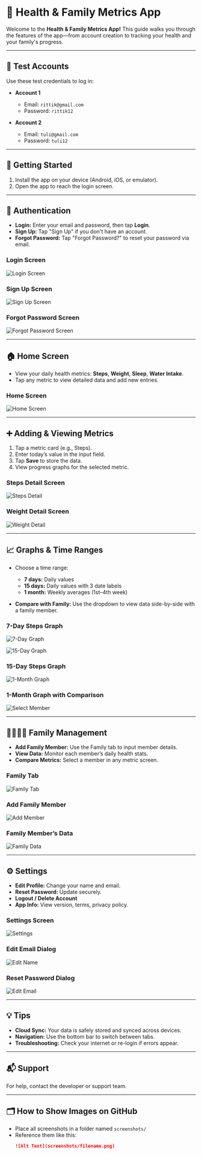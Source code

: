 # 💪 Health & Family Metrics App

Welcome to the **Health & Family Metrics App!** This guide walks you through the features of the app—from account creation to tracking your health and your family's progress.

---

## 🚀 Test Accounts

Use these test credentials to log in:

- **Account 1**
  - Email: `rittik@gmail.com`
  - Password: `rittik12`

- **Account 2**
  - Email: `tuli@gmail.com`
  - Password: `tuli12`

---

## 📱 Getting Started

1. Install the app on your device (Android, iOS, or emulator).
2. Open the app to reach the login screen.

---

## 🔐 Authentication

- **Login:** Enter your email and password, then tap **Login**.
- **Sign Up:** Tap "Sign Up" if you don't have an account.
- **Forgot Password:** Tap "Forgot Password?" to reset your password via email.

### Login Screen  
![Login Screen](screenshots/img.png)

### Sign Up Screen  
![Sign Up Screen](screenshots/img_1.png)

### Forgot Password Screen  
![Forgot Password Screen](screenshots/img_2.png)

---

## 🏠 Home Screen

- View your daily health metrics: **Steps**, **Weight**, **Sleep**, **Water Intake**.
- Tap any metric to view detailed data and add new entries.

### Home Screen  
![Home Screen](screenshots/img_3.png)

---

## ➕ Adding & Viewing Metrics

1. Tap a metric card (e.g., Steps).
2. Enter today’s value in the input field.
3. Tap **Save** to store the data.
4. View progress graphs for the selected metric.

### Steps Detail Screen  
![Steps Detail](screenshots/img_6.png)

### Weight Detail Screen  
![Weight Detail](screenshots/img_7.png)

---

## 📈 Graphs & Time Ranges

- Choose a time range:
  - **7 days:** Daily values  
  - **15 days:** Daily values with 3 date labels  
  - **1 month:** Weekly averages (1st–4th week)

- **Compare with Family:** Use the dropdown to view data side-by-side with a family member.

### 7-Day Steps Graph  
![7-Day Graph](screenshots/img_9.png)

  
![15-Day Graph](screenshots/img_8.png)

 ### 15-Day Steps Graph
![1-Month Graph](screenshots/img_10.png)

### 1-Month Graph with Comparison 
![Select Member](screenshots/img_11.png)

---

## 👨‍👩‍👧‍👦 Family Management

- **Add Family Member:** Use the Family tab to input member details.
- **View Data:** Monitor each member’s daily health stats.
- **Compare Metrics:** Select a member in any metric screen.

### Family Tab  
![Family Tab](screenshots/img_14.png)

### Add Family Member  
![Add Member](screenshots/img_13.png)

### Family Member’s Data  
![Family Data](screenshots/img_15.png)

---

## ⚙️ Settings

- **Edit Profile:** Change your name and email.
- **Reset Password:** Update securely.
- **Logout / Delete Account**
- **App Info:** View version, terms, privacy policy.

### Settings Screen  
![Settings](screenshots/img_16.png)

### Edit Email Dialog  
![Edit Name](screenshots/img_17.png)

### Reset Password Dialog  
![Edit Email](screenshots/img_18.png)

---

## 💡 Tips

- **Cloud Sync:** Your data is safely stored and synced across devices.
- **Navigation:** Use the bottom bar to switch between tabs.
- **Troubleshooting:** Check your internet or re-login if errors appear.

---

## 📬 Support

For help, contact the developer or support team.

---

## 🗂 How to Show Images on GitHub

- Place all screenshots in a folder named `screenshots/`
- Reference them like this:
  ```md
  ![Alt Text](screenshots/filename.png)
